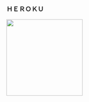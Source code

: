 ### ＨＥＲＯＫＵ
<a href="https://dashboard.heroku.com/new?template=https://github.com/sexyxcoders/CHAT-BOT">
<img src="https://img.shields.io/badge/Deploy%20On%20Heroku-008080?style=for-the-badge&logo=heroku" width="200"/>
</a>


